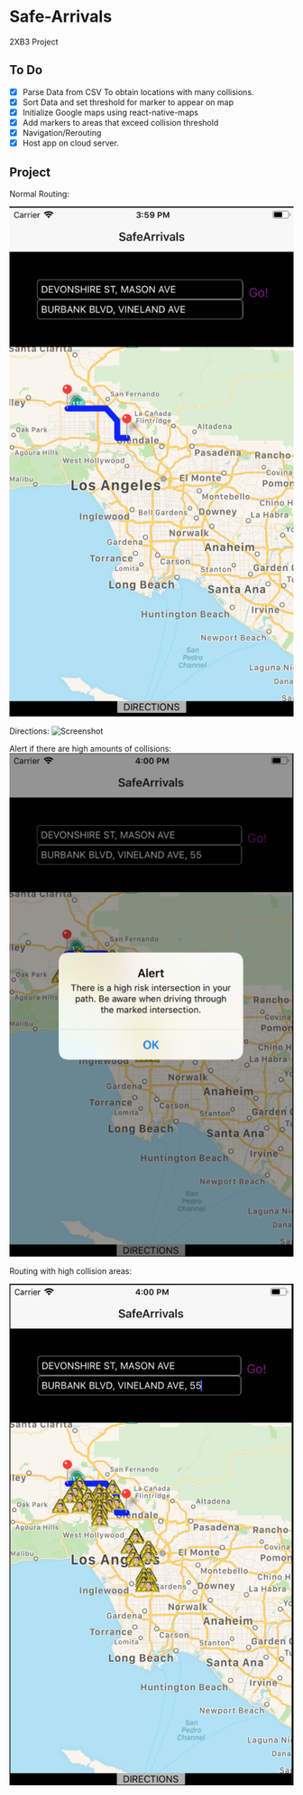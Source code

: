 # Safe-Arrivals
2XB3 Project
## To Do
- [x] Parse Data from CSV To obtain locations with many collisions.
- [x] Sort Data and set threshold for marker to appear on map
- [x] Initialize Google maps using react-native-maps
- [x] Add markers to areas that exceed collision threshold
- [x] Navigation/Rerouting
- [x] Host app on cloud server.

## Project

Normal Routing:

![Screenshot](route.png)

Directions:
![Screenshot](directions.png)

Alert if there are high amounts of collisions:
![Screenshot](alert.png)

Routing with high collision areas:

![Screenshot](risk.png)
